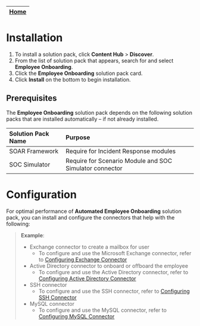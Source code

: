 | [Home](https://github.com/fortinet-fortisoar/solution-pack-employee-onboarding/blob/release/1.0.0/README.md) |
|--------------------------------------------|

# Installation

1. To install a solution pack, click **Content Hub** > **Discover**.
2. From the list of solution pack that appears, search for and select **Employee Onboarding**.
3. Click the **Employee Onboarding** solution pack card.
4. Click **Install** on the bottom to begin installation.

## Prerequisites

The **Employee Onboarding** solution pack depends on the following solution packs that are installed automatically &ndash; if not already installed.

| **Solution Pack Name** | **Purpose**   |
| :--------------------- | :--------------------------------------- |
|  SOAR Framework  | Require for Incident Response modules  |
|  SOC Simulator  | Require for Scenario Module and SOC Simulator connector  |

# Configuration

For optimal performance of **Automated Employee Onboarding** solution pack, you can install and configure the connectors that help with the following:

>**Example**:
>* Exchange connector to create a mailbox for user
>    * To configure and use the Microsoft Exchange connector, refer to [Configuring Exchange Connector](https://docs.fortinet.com/document/fortisoar/4.0.0/exchange/295/exchange-v4-0-0)
>* Active Directory connector to onboard or offboard the employee
>    * To configure and use the Active Directory connector, refer to [Configuring Active Directory Connector](https://docs.fortinet.com/document/fortisoar/2.2.0/active-directory/154/active-directory-v2-2-0)
>* SSH connector
>    * To configure and use the SSH connector, refer to [Configuring SSH Connector](https://docs.fortinet.com/document/fortisoar/2.1.1/ssh-connector/329/ssh-connector-v2-1-1)
>* MySQL connector
>    * To configure and use the MySQL connector, refer to [Configuring MySQL Connector](https://docs.fortinet.com/document/fortisoar/1.0.0/mysql/1/mysql-v1-0-0)